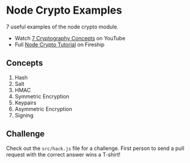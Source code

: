 # Node Crypto Examples

7 useful examples of the node crypto module.

- Watch [7 Cryptography Concepts](https://youtu.be/NuyzuNBFWxQ) on YouTube
- Full [Node Crypto Tutorial](https://fireship.io/lessons/node-crypto-examples/) on Fireship

## Concepts

1. Hash
1. Salt
1. HMAC
1. Symmetric Encryption
1. Keypairs
1. Asymmetric Encryption
1. Signing

## Challenge

Check out the `src/hack.js` file for a challenge. First person to send a pull request with the correct answer wins a T-shirt!